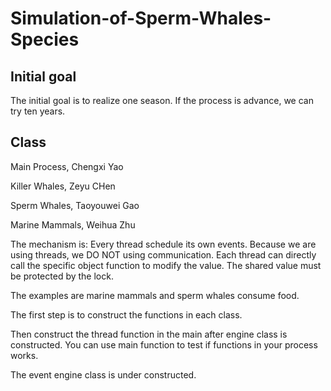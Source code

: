 # Simulation-of-Sperm-Whales-Species

## Initial goal
The initial goal is to realize one season. If the process is advance, we can try ten 
years.

## Class
Main Process, Chengxi Yao

Killer Whales, Zeyu CHen

Sperm Whales, Taoyouwei Gao

Marine Mammals, Weihua Zhu

The mechanism is:
Every thread schedule its own events. Because we are using threads, we DO NOT using
communication. Each thread can directly call the specific object function to modify
the value. The shared value must be protected by the lock.

The examples are marine mammals and sperm whales consume food.

The first step is to construct the functions in each class.

Then construct the thread function in the main after engine class is constructed. You
can use main function to test if functions in your process works.

The event engine class is under constructed.

